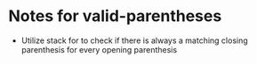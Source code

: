 # Notes for valid-parentheses
* Utilize stack for to check if there is always a matching closing parenthesis for every opening parenthesis
